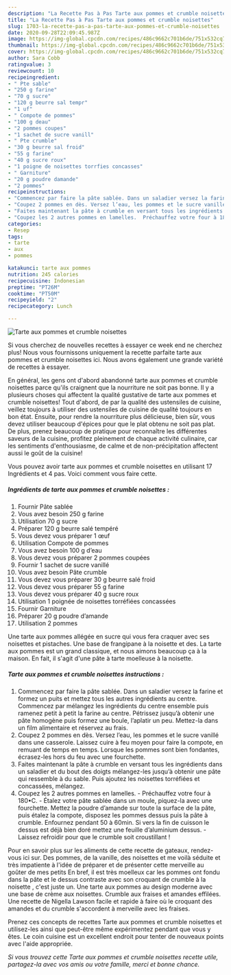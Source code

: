 ```yaml
---
description: "La Recette Pas à Pas Tarte aux pommes et crumble noisettes"
title: "La Recette Pas à Pas Tarte aux pommes et crumble noisettes"
slug: 1703-la-recette-pas-a-pas-tarte-aux-pommes-et-crumble-noisettes
date: 2020-09-28T22:09:45.987Z
image: https://img-global.cpcdn.com/recipes/486c9662c701b6de/751x532cq70/tarte-aux-pommes-et-crumble-noisettes-photo-principale-de-la-recette.jpg
thumbnail: https://img-global.cpcdn.com/recipes/486c9662c701b6de/751x532cq70/tarte-aux-pommes-et-crumble-noisettes-photo-principale-de-la-recette.jpg
cover: https://img-global.cpcdn.com/recipes/486c9662c701b6de/751x532cq70/tarte-aux-pommes-et-crumble-noisettes-photo-principale-de-la-recette.jpg
author: Sara Cobb
ratingvalue: 3
reviewcount: 10
recipeingredient:
- " Pte sable"
- "250 g farine"
- "70 g sucre"
- "120 g beurre sal tempr"
- "1 uf"
- " Compote de pommes"
- "100 g deau"
- "2 pommes coupes"
- "1 sachet de sucre vanill"
- " Pte crumble"
- "30 g beurre sal froid"
- "55 g farine"
- "40 g sucre roux"
- "1 poigne de noisettes torrfies concasses"
- " Garniture"
- "20 g poudre damande"
- "2 pommes"
recipeinstructions:
- "Commencez par faire la pâte sablée. Dans un saladier versez la farine et formez un puits et mettez tous les autres ingrédients au centre. Commencez par mélangez les ingrédients du centre ensemble puis ramenez petit à petit la farine au centre. Pétrissez jusqu’à obtenir une pâte homogène puis formez une boule, l’aplatir un peu. Mettez-la dans un film alimentaire et réservez au frais."
- "Coupez 2 pommes en dès. Versez l’eau, les pommes et le sucre vanillé dans une casserole. Laissez cuire à feu moyen pour faire la compote, en remuant de temps en temps. Lorsque les pommes sont bien fondantes, écrasez-les hors du feu avec une fourchette."
- "Faites maintenant la pâte à crumble en versant tous les ingrédients dans un saladier et du bout des doigts mélangez-les jusqu’à obtenir une pâte qui ressemble à du sable. Puis ajoutez les noisettes torréfiées et concassées, mélangez."
- "Coupez les 2 autres pommes en lamelles.  Préchauffez votre four à 180•C.  Étalez votre pâte sablée dans un moule, piquez-la avec une fourchette. Mettez la poudre d’amande sur toute la surface de la pâte, puis étalez la compote, disposez les pommes dessus puis la pâte à crumble. Enfournez pendant 50 à 60min. Si vers la fin de cuisson le dessus est déjà bien doré mettez une feuille d’aluminium dessus.  Laissez refroidir pour que le crumble soit croustillant !"
categories:
- Resep
tags:
- tarte
- aux
- pommes

katakunci: tarte aux pommes 
nutrition: 245 calories
recipecuisine: Indonesian
preptime: "PT26M"
cooktime: "PT50M"
recipeyield: "2"
recipecategory: Lunch

---
```



![Tarte aux pommes et crumble noisettes](https://img-global.cpcdn.com/recipes/486c9662c701b6de/751x532cq70/tarte-aux-pommes-et-crumble-noisettes-photo-principale-de-la-recette.jpg)

Si vous cherchez de nouvelles recettes à essayer ce week end ne cherchez plus! Nous vous fournissons uniquement la recette parfaite tarte aux pommes et crumble noisettes ici. Nous avons également une grande variété de recettes à essayer.

En général, les gens ont d'abord abandonné tarte aux pommes et crumble noisettes parce qu'ils craignent que la nourriture ne soit pas bonne. Il y a plusieurs choses qui affectent la qualité gustative de tarte aux pommes et crumble noisettes! Tout d'abord, de par la qualité des ustensiles de cuisine, veillez toujours à utiliser des ustensiles de cuisine de qualité toujours en bon état. Ensuite, pour rendre la nourriture plus délicieuse, bien sûr, vous devez utiliser beaucoup d'épices pour que le plat obtenu ne soit pas plat. De plus, prenez beaucoup de pratique pour reconnaître les différentes saveurs de la cuisine, profitez pleinement de chaque activité culinaire, car les sentiments d'enthousiasme, de calme et de non-précipitation affectent aussi le goût de la cuisine!

<!--inarticleads1-->

Vous pouvez avoir tarte aux pommes et crumble noisettes en utilisant 17 Ingrédients et 4 pas. Voici comment vous faire cette.

##### Ingrédients de tarte aux pommes et crumble noisettes :

1. Fournir  Pâte sablée
1. Vous avez besoin 250 g farine
1. Utilisation 70 g sucre
1. Préparer 120 g beurre salé tempéré
1. Vous devez vous préparer 1 œuf
1. Utilisation  Compote de pommes
1. Vous avez besoin 100 g d’eau
1. Vous devez vous préparer 2 pommes coupées
1. Fournir 1 sachet de sucre vanillé
1. Vous avez besoin  Pâte crumble
1. Vous devez vous préparer 30 g beurre salé froid
1. Vous devez vous préparer 55 g farine
1. Vous devez vous préparer 40 g sucre roux
1. Utilisation 1 poignée de noisettes torréfiées concassées
1. Fournir  Garniture
1. Préparer 20 g poudre d’amande
1. Utilisation 2 pommes


Une tarte aux pommes allégée en sucre qui vous fera craquer avec ses noisettes et pistaches. Une base de frangipane à la noisette et des. La tarte aux pommes est un grand classique, et nous aimons beaucoup ça à la maison. En fait, il s&#39;agit d&#39;une pâte à tarte moelleuse à la noisette. 

<!--inarticleads2-->

##### Tarte aux pommes et crumble noisettes instructions :

1. Commencez par faire la pâte sablée. Dans un saladier versez la farine et formez un puits et mettez tous les autres ingrédients au centre. Commencez par mélangez les ingrédients du centre ensemble puis ramenez petit à petit la farine au centre. Pétrissez jusqu’à obtenir une pâte homogène puis formez une boule, l’aplatir un peu. Mettez-la dans un film alimentaire et réservez au frais.
1. Coupez 2 pommes en dès. Versez l’eau, les pommes et le sucre vanillé dans une casserole. Laissez cuire à feu moyen pour faire la compote, en remuant de temps en temps. Lorsque les pommes sont bien fondantes, écrasez-les hors du feu avec une fourchette.
1. Faites maintenant la pâte à crumble en versant tous les ingrédients dans un saladier et du bout des doigts mélangez-les jusqu’à obtenir une pâte qui ressemble à du sable. Puis ajoutez les noisettes torréfiées et concassées, mélangez.
1. Coupez les 2 autres pommes en lamelles.  - Préchauffez votre four à 180•C.  - Étalez votre pâte sablée dans un moule, piquez-la avec une fourchette. Mettez la poudre d’amande sur toute la surface de la pâte, puis étalez la compote, disposez les pommes dessus puis la pâte à crumble. Enfournez pendant 50 à 60min. Si vers la fin de cuisson le dessus est déjà bien doré mettez une feuille d’aluminium dessus.  - Laissez refroidir pour que le crumble soit croustillant !


Pour en savoir plus sur les aliments de cette recette de gateaux, rendez-vous ici sur. Des pommes, de la vanille, des noisettes et me voilà séduite et très impatiente à l&#39;idée de préparer et de présenter cette merveille au goûter de mes petits En bref, il est très moelleux car les pommes ont fondu dans la pâte et le dessus contraste avec son croquant de crumble à la noisette , c&#39;est juste un. Une tarte aux pommes au design moderne avec une base de crème aux noisettes. Crumble aux fraises et amandes effilées. Une recette de Nigella Lawson facile et rapide à faire où le croquant des amandes et du crumble s&#39;accordent à merveille avec les fraises. 

<!--inarticleads1-->

<p>
Prenez ces concepts de recettes Tarte aux pommes et crumble noisettes et utilisez-les ainsi que peut-être même expérimentez pendant que vous y êtes. Le coin cuisine est un excellent endroit pour tenter de nouveaux points avec l'aide appropriée.
</p>

<p>
<i>Si vous trouvez cette Tarte aux pommes et crumble noisettes recette utile, partagez-la avec vos amis ou votre famille, merci et bonne chance.</i>
</p>
